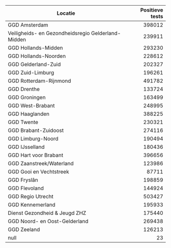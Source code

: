 | Locatie | Positieve tests |
|---------|----------------:|
| GGD Amsterdam                            | 398012 |
| Veiligheids- en Gezondheidsregio Gelderland-Midden | 239911 |
| GGD Hollands-Midden                      | 293230 |
| GGD Hollands-Noorden                     | 228612 |
| GGD Gelderland-Zuid                      | 202327 |
| GGD Zuid-Limburg                         | 196261 |
| GGD Rotterdam-Rijnmond                   | 491782 |
| GGD Drenthe                              | 133724 |
| GGD Groningen                            | 163499 |
| GGD West-Brabant                         | 248995 |
| GGD Haaglanden                           | 388225 |
| GGD Twente                               | 230321 |
| GGD Brabant-Zuidoost                     | 274116 |
| GGD Limburg-Noord                        | 190494 |
| GGD IJsselland                           | 180436 |
| GGD Hart voor Brabant                    | 396656 |
| GGD Zaanstreek/Waterland                 | 123986 |
| GGD Gooi en Vechtstreek                  | 87711 |
| GGD Fryslân                              | 198859 |
| GGD Flevoland                            | 144924 |
| GGD Regio Utrecht                        | 503427 |
| GGD Kennemerland                         | 195933 |
| Dienst Gezondheid & Jeugd ZHZ            | 175440 |
| GGD Noord- en Oost-Gelderland            | 269438 |
| GGD Zeeland                              | 126213 |
| null                                     |    23 |
